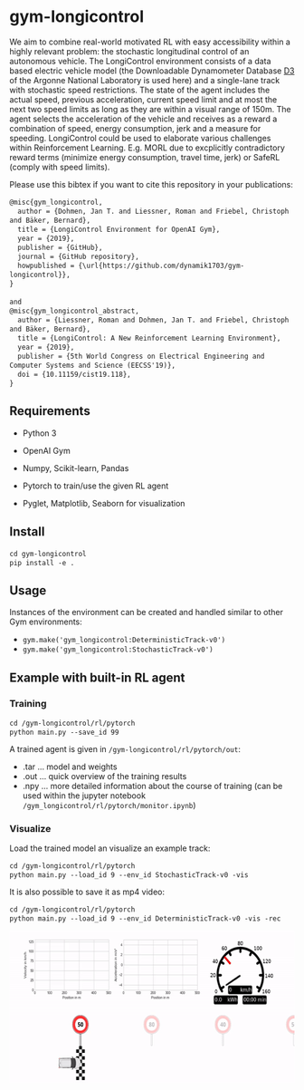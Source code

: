 # gym-longicontrol
We aim to combine real-world motivated RL with easy accessibility within a highly relevant problem: the stochastic longitudinal control of an autonomous vehicle.
The LongiControl environment consists of a data based electric vehicle model (the Downloadable Dynamometer Database [D3](https://www.anl.gov/es/downloadable-dynamometer-database) of the Argonne National Laboratory is used here) and a single-lane track with stochastic speed restrictions. The state of the agent includes the actual speed, previous acceleration, current speed limit and at most the next two speed limits as long as they are within a visual range of 150m. The agent selects the acceleration of the vehicle and receives as a reward a combination of speed, energy consumption, jerk and a measure for speeding. 
LongiControl could be used to elaborate various challenges within Reinforcement Learning. E.g. MORL due to excplicitly contradictory reward terms (minimize energy consumption, travel time, jerk) or SafeRL (comply with speed limits).


Please use this bibtex if you want to cite this repository in your publications:

```
@misc{gym_longicontrol,
  author = {Dohmen, Jan T. and Liessner, Roman and Friebel, Christoph and Bäker, Bernard},
  title = {LongiControl Environment for OpenAI Gym},
  year = {2019},
  publisher = {GitHub},
  journal = {GitHub repository},
  howpublished = {\url{https://github.com/dynamik1703/gym-longicontrol}},
}

and
@misc{gym_longicontrol_abstract,
  author = {Liessner, Roman and Dohmen, Jan T. and Friebel, Christoph and Bäker, Bernard},
  title = {LongiControl: A New Reinforcement Learning Environment},
  year = {2019},
  publisher = {5th World Congress on Electrical Engineering and Computer Systems and Science (EECSS'19)},
  doi = {10.11159/cist19.118},
}

```


## Requirements
- Python 3
- OpenAI Gym
- Numpy, Scikit-learn, Pandas

- Pytorch to train/use the given RL agent
- Pyglet, Matplotlib, Seaborn for visualization


## Install
```
cd gym-longicontrol
pip install -e .
```


## Usage
Instances of the environment can be created and handled similar to other Gym environments:
- `gym.make('gym_longicontrol:DeterministicTrack-v0')`
- `gym.make('gym_longicontrol:StochasticTrack-v0')`


## Example with built-in RL agent

### Training
```
cd /gym-longicontrol/rl/pytorch
python main.py --save_id 99
```

A trained agent is given in `/gym-longicontrol/rl/pytorch/out`:
- .tar ... model and weights
- .out ... quick overview of the training results
- .npy ... more detailed information about the course of training (can be used within the jupyter notebook `/gym_longicontrol/rl/pytorch/monitor.ipynb`)


### Visualize
Load the trained model an visualize an example track:
```
cd /gym-longicontrol/rl/pytorch
python main.py --load_id 9 --env_id StochasticTrack-v0 -vis
```

It is also possible to save it as mp4 video:
```
cd /gym-longicontrol/rl/pytorch
python main.py --load_id 9 --env_id DeterministicTrack-v0 -vis -rec
```

<p align="center">
<img src="/img/trained_agent.gif" width=600 height=270>
</p>


